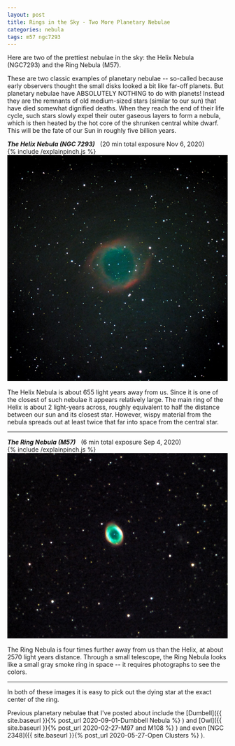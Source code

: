 ```yaml
---
layout: post
title: Rings in the Sky - Two More Planetary Nebulae
categories: nebula 
tags: m57 ngc7293
---
```

Here are two of the prettiest nebulae in the sky: the Helix Nebula (NGC7293) and the Ring Nebula (M57).

These are two classic examples of planetary nebulae -- so-called because early observers thought the small disks looked a bit like far-off planets.  But planetary nebulae have ABSOLUTELY NOTHING to do with planets! Instead they are the remnants of old medium-sized stars (similar to our sun) that have died somewhat dignified deaths. When they reach the end of their life cycle, such stars slowly expel their outer gaseous layers to form a nebula, which is then heated by the hot core of the shrunken central white dwarf. This will be the fate of our Sun in roughly five billion years.

_**The Helix Nebula (NGC 7293)**_&nbsp;&nbsp; (20 min total exposure Nov 6, 2020)<br>
{% include /explainpinch.js %}
![ngc7293 seen using Celestron RASA 8 and ZWO ASI183MC](/images/ngc7293_2020-11-06T20_15_43_Stack_16bits_241frames_1205s_bin35pcB+PSE.jpg)

The Helix Nebula is about 655 light years away from us. Since it is one of the closest of such nebulae it appears relatively large. The main ring of the Helix is about 2 light-years across, roughly equivalent to half the distance between our sun and its closest star. However, wispy material from the nebula spreads out at least twice that far into space from the central star.

---

_**The Ring Nebula (M57)**_&nbsp;&nbsp; (6 min total exposure Sep 4, 2020)<br>
{% include /explainpinch.js %}
![m57 seen using Meade 8 inch SCT and ZWO ASI183MC](/images/m57_2020-09-04T21_29_57_Stack_16bits_36frames_360s_bin50pc+PSE.jpg)

The Ring Nebula is four times further away from us than the Helix, at about 2570 light years distance.  Through a small telescope, the Ring Nebula looks like a small gray smoke ring in space -- it requires photographs to see the colors.

---

In both of these images it is easy to pick out the dying star at the exact center of the ring.

 Previous planetary nebulae that I've posted about include the [Dumbell]({{ site.baseurl }}{% post_url 2020-09-01-Dumbbell Nebula %} ) and [Owl]({{ site.baseurl }}{% post_url 2020-02-27-M97 and M108 %} ) and even [NGC 2348]({{ site.baseurl }}{% post_url 2020-05-27-Open Clusters %} ). 